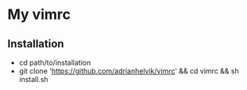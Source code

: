 # My vimrc

## Installation
* cd path/to/installation
* git clone 'https://github.com/adrianhelvik/vimrc' && cd vimrc && sh install.sh
